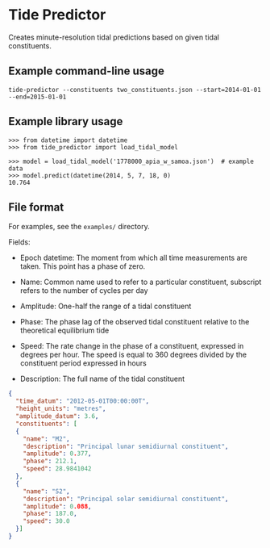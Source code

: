 # Tide Predictor

Creates minute-resolution tidal predictions based on given tidal constituents.

## Example command-line usage

```
tide-predictor --constituents two_constituents.json --start=2014-01-01 --end=2015-01-01
```

## Example library usage

```
>>> from datetime import datetime
>>> from tide_predictor import load_tidal_model

>>> model = load_tidal_model('1778000_apia_w_samoa.json')  # example data
>>> model.predict(datetime(2014, 5, 7, 18, 0)
10.764
```

## File format

For examples, see the `examples/` directory.

Fields:

- Epoch datetime: The moment from which all time measurements are taken. This
  point has a phase of zero. 

- Name: Common name used to refer to a particular constituent, subscript
  refers to the number of cycles per day

- Amplitude: One-half the range of a tidal constituent

- Phase: The phase lag of the observed tidal constituent relative to the
  theoretical equilibrium tide

- Speed: The rate change in the phase of a constituent, expressed in degrees
  per hour. The speed is equal to 360 degrees divided by the constituent
  period expressed in hours

- Description: The full name of the tidal constituent 

```json
{
  "time_datum": "2012-05-01T00:00:00T",
  "height_units": "metres",
  "amplitude_datum": 3.6,
  "constituents": [
  {
    "name": "M2",
    "description": "Principal lunar semidiurnal constituent",
    "amplitude": 0.377,
    "phase": 212.1,
    "speed": 28.9841042
  },
  {
    "name": "S2",
    "description": "Principal solar semidiurnal constituent",
    "amplitude": 0.088,
    "phase": 187.0,
    "speed": 30.0
  }]
}
```
